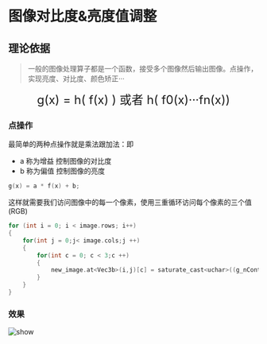 # 图像对比度&亮度值调整

## 理论依据

> 一般的图像处理算子都是一个函数，接受多个图像然后输出图像。点操作，实现亮度、对比度、颜色矫正···

<div align="center"> <font size = 5>
g(x) = h( f(x) ) 或者 h( f0(x)···fn(x)) 
</font></div>

### 点操作

最简单的两种点操作就是乘法跟加法：即

+ a 称为增益 控制图像的对比度
+ b 称为偏值 控制图像的亮度

```c
g(x) = a * f(x) + b;
```

这样就需要我们访问图像中的每一个像素，使用三重循环访问每个像素的三个值 (RGB)

```c
for (int i = 0; i < image.rows; i++)
{
    for(int j = 0;j< image.cols;j ++)
    {
        for(int c = 0; c < 3;c ++)
        {
            new_image.at<Vec3b>(i,j)[c] = saturate_cast<uchar>((g_nContrastvalue 0.01) * image.at<Vec3b>(i,j)[c] + g_nBrightValue ));
        }
    }
}
```

### 效果


![show](https://upload-images.jianshu.io/upload_images/9140378-97e740ff140f8d3b.png?imageMogr2/auto-orient/strip%7CimageView2/2/w/640)
